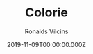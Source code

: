 ---
title: Colorie
github: https://github.com/ronv/colorie
demo: https://colorie.netlify.com
author: Ronalds Vilcins
date: 2019-11-09T00:00:00.000Z
ssg:
  - Jekyll
description: Colorie - Single column blog and portfolio Jekyll theme
draft: false
publish_date: '2019-09-16T19:47:17Z'
update_date: '2022-07-31T17:48:39Z'
github_star: 87
github_fork: 34
---